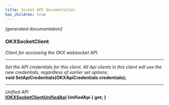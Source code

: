 ```yaml
---
title: Socket API documentation
has_children: true
---
```

*[generated documentation]*  
### OKXSocketClient  
*Client for accessing the OKX websocket API.*
  
***
*Set the API credentials for this client. All Api clients in this client will use the new credentials, regardless of earlier set options.*  
**void SetApiCredentials(OKXApiCredentials credentials);**  
***
*Unified API*  
**[IOKXSocketClientUnifiedApi](UnifiedApi/IOKXSocketClientUnifiedApi.html) UnifiedApi { get; }**  
